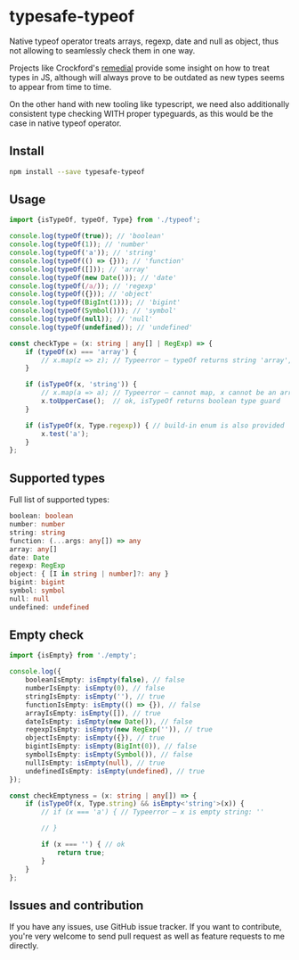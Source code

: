 # typesafe-typeof

Native typeof operator treats arrays, regexp, date and null as object, thus not allowing to seamlessly check them in one way.

Projects like Crockford's [remedial](http://www.crockford.com/javascript/remedial.html) provide some insight on how to treat types in JS,
although will always prove to be outdated as new types seems to appear from time to time. 

On the other hand with new tooling like typescript, we need also additionally consistent type checking WITH proper typeguards,
as this would be the case in native typeof operator.

## Install
```sh
npm install --save typesafe-typeof

```

## Usage
```ts
import {isTypeOf, typeOf, Type} from './typeof';

console.log(typeOf(true)); // 'boolean'
console.log(typeOf(1)); // 'number'
console.log(typeOf('a')); // 'string'
console.log(typeOf(() => {})); // 'function'
console.log(typeOf([])); // 'array'
console.log(typeOf(new Date())); // 'date'
console.log(typeOf(/a/)); // 'regexp'
console.log(typeOf({})); // 'object'
console.log(typeOf(BigInt(1))); // 'bigint'
console.log(typeOf(Symbol())); // 'symbol'
console.log(typeOf(null)); // 'null'
console.log(typeOf(undefined)); // 'undefined'

const checkType = (x: string | any[] | RegExp) => {
    if (typeOf(x) === 'array') {
        // x.map(z => z); // Typeerror – typeOf returns string 'array', so no typechecking here
    }

    if (isTypeOf(x, 'string')) {
        // x.map(a => a); // Typeerror – cannot map, x cannot be an array.
        x.toUpperCase();  // ok, isTypeOf returns boolean type guard
    }

    if (isTypeOf(x, Type.regexp)) { // build-in enum is also provided
        x.test('a');
    }
};
```

## Supported types
Full list of supported types:
```ts
boolean: boolean
number: number
string: string
function: (...args: any[]) => any
array: any[]
date: Date
regexp: RegExp
object: { [I in string | number]?: any }
bigint: bigint
symbol: symbol
null: null
undefined: undefined
```

## Empty check
```ts
import {isEmpty} from './empty';

console.log({
    booleanIsEmpty: isEmpty(false), // false
    numberIsEmpty: isEmpty(0), // false
    stringIsEmpty: isEmpty(''), // true
    functionIsEmpty: isEmpty(() => {}), // false
    arrayIsEmpty: isEmpty([]), // true
    dateIsEmpty: isEmpty(new Date()), // false
    regexpIsEmpty: isEmpty(new RegExp('')), // true
    objectIsEmpty: isEmpty({}), // true
    bigintIsEmpty: isEmpty(BigInt(0)), // false
    symbolIsEmpty: isEmpty(Symbol()), // false
    nullIsEmpty: isEmpty(null), // true
    undefinedIsEmpty: isEmpty(undefined), // true
});

const checkEmptyness = (x: string | any[]) => {
    if (isTypeOf(x, Type.string) && isEmpty<'string'>(x)) {
        // if (x === 'a') { // Typeerror – x is empty string: ''

        // }

        if (x === '') { // ok
            return true;
        }
    }
};
```

## Issues and contribution
If you have any issues, use GitHub issue tracker.
If you want to contribute, you're very welcome to send pull request as well as feature requests to me directly.



